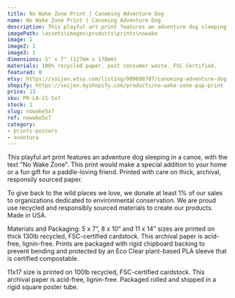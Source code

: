 ```yaml
---
title: No Wake Zone Print | Canoeing Adventure Dog
name: No Wake Zone Print | Canoeing Adventure Dog
description: This playful art print features an adventure dog sleeping in a canoe, with the text "No Wake Zone". This print would make a special addition to your home or a fun gift for a paddle-loving friend. Printed with care on thick, archival, responsily sourced paper. Made in USA.
imagePath: \assets\images\products\prints\nowake
image: 1
image2: 1
image3: 1
dimensions: 5" x 7" (127mm x 178mm)
materials: 100% recycled paper, post consumer waste. FSC Certified.
featured: 0
etsy: https://soijen.etsy.com/listing/909698707/canoeing-adventure-dog-no-wake-zone-art?utm_source=Copy&utm_medium=ListingManager&utm_campaign=Share&utm_term=so.lmsm&share_time=1695261182329
shopify: https://soijen.myshopify.com/products/no-wake-zone-pup-print
price: 13
sku: PR-LA-21-5x7
stock: 1
slug: nowake5x7
ref: nowake5x7
category:
- prints-posters
- aventura
---
```

This playful art print features an adventure dog sleeping in a canoe, with the text "No Wake Zone". This print would make a special addition to your home or a fun gift for a paddle-loving friend. Printed with care on thick, archival, responsily sourced paper.

To give back to the wild places we love, we donate at least 1% of our sales to organizations dedicated to environmental conservation. We are proud use recycled and responsibly sourced materials to create our products. Made in USA.

Materials and Packaging:
5 x 7”, 8 x 10” and 11 x 14” sizes are printed on thick 130lb recycled, FSC-certified cardstock. This archival paper is acid-free, lignin-free. Prints are packaged with rigid chipboard backing to prevent bending and protected by an Eco Clear plant-based PLA sleeve that is certified compostable.

11x17 size is printed on 100lb recycled, FSC-certified cardstock. This archival paper is acid-free, lignin-free. Packaged rolled and shipped in a rigid square poster tube.
